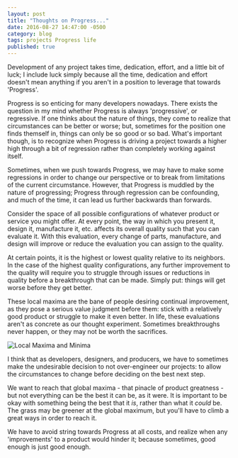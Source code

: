 ```yaml
---
layout: post
title: "Thoughts on Progress..."
date: 2016-08-27 14:47:00 -0500
category: blog
tags: projects Progress life
published: true
---
```


Development of any project takes time, dedication, effort, and a little bit of luck; I include luck simply because all the time, dedication and effort doesn't mean anything if you aren't in a position to leverage that towards 'Progress'.
<!--more-->
Progress is so enticing for many developers nowadays. There exists the question in my mind whether Progress is always 'progressive', or regressive. If one thinks about the nature of things, they come to realize that circumstances can be better or worse; but, sometimes for the position one finds themself in, things can only be so good or so bad. What's important though, is to recognize when Progress is driving a project towards a higher high through a bit of regression rather than completely working against itself.

Sometimes, when we push towards Progress, we may have to make some regressions in order to change our perspective or to break from limitations of the current circumstance. However, that Progress is muddled by the nature of progressing; Progress through regression can be confounding, and much of the time, it can lead us further backwards than forwards.

Consider the space of all possible configurations of whatever product or service you might offer. At every point, the way in which you present it, design it, manufacture it, etc. affects its overall quality such that you can evaluate it. With this evaluation, every change of parts, manufacture, and design will improve or reduce the evaluation you can assign to the quality. 

At certain points, it is the highest or lowest quality relative to its neighbors. In the case of the highest quality configurations, any further improvement to the quality will require you to struggle through issues or reductions in quality before a breakthrough that can be made. Simply put: things will get worse before they get better.

These local maxima are the bane of people desiring continual improvement, as they pose a serious value judgment before them: stick with a relatively good product or struggle to make it even better. In life, these evaluations aren't as concrete as our thought experiment. Sometimes breakthroughs never happen, or they may not be worth the sacrifices.

![Local Maxima and Minima](https://upload.wikimedia.org/wikipedia/commons/6/68/Extrema_example_original.svg)

I think that as developers, designers, and producers, we have to sometimes make the undesirable decision to not over-engineer our projects: to allow the circumstances to change before deciding on the best next step. 

We want to reach that global maxima - that pinacle of product greatness - but not everything can be the best it can be, as it were. It is important to be okay with something being the best that it _is_, rather than what it _could_ be. The grass may be greener at the global maximum, but you'll have to climb a great ways in order to reach it. 

We have to avoid string towards Progress at all costs, and realize when any 'improvements' to a product would hinder it; because sometimes, good enough is just good enough.	
